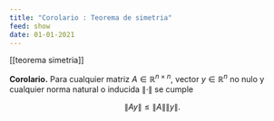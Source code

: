 ```yaml
---
title: "Corolario : Teorema de simetria"
feed: show
date: 01-01-2021
---
```

[[teorema simetria]]

**Corolario.** Para cualquier matriz $A \in \mathbb{R}^{n \times n}$, vector $y \in \mathbb{R}^n$ no nulo y cualquier norma natural o inducida $\| \cdot \|$ se cumple

$$
\|Ay\| \leq \|A\| \|y\|.
$$

